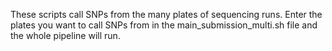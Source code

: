 These scripts call SNPs from the many plates of sequencing runs.
Enter the plates you want to call SNPs from in the main_submission_multi.sh file and the whole pipeline will run.
